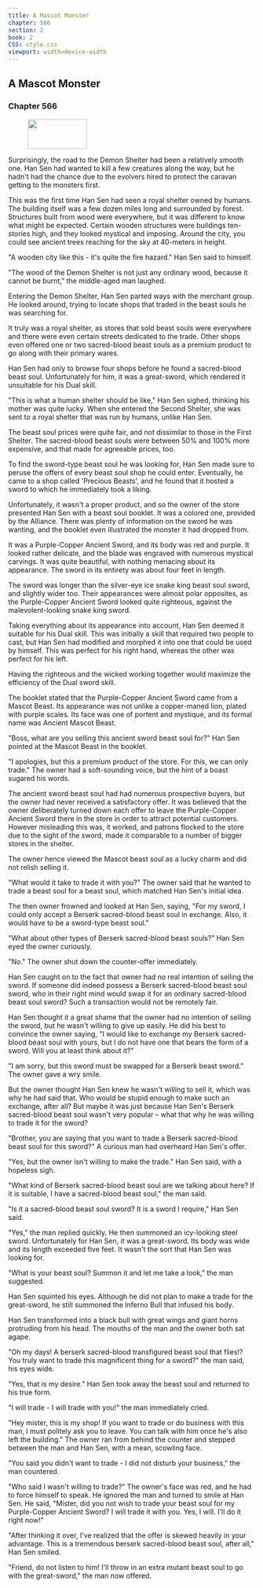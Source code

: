 ```yaml
---
title: A Mascot Monster
chapter: 566
section: 2
book: 2
CSS: style.css
viewport: width=device-width
---
```


## A Mascot Monster

### Chapter 566

<figure>
	<img src="../Images/gem.gif" alt="" id="gem" width="120" height="60" />
</figure>

Surprisingly, the road to the Demon Shelter had been a relatively smooth one. Han Sen had wanted to kill a few creatures along the way, but he hadn't had the chance due to the evolvers hired to protect the caravan getting to the monsters first.

This was the first time Han Sen had seen a royal shelter owned by humans. The building itself was a few dozen miles long and surrounded by forest. Structures built from wood were everywhere, but it was different to know what might be expected. Certain wooden structures were buildings ten-stories high, and they looked mystical and imposing. Around the city, you could see ancient trees reaching for the sky at 40-meters in height.

"A wooden city like this - it's quite the fire hazard." Han Sen said to himself.

"The wood of the Demon Shelter is not just any ordinary wood, because it cannot be burnt," the middle-aged man laughed.

Entering the Demon Shelter, Han Sen parted ways with the merchant group. He looked around, trying to locate shops that traded in the beast souls he was searching for.

It truly was a royal shelter, as stores that sold beast souls were everywhere and there were even certain streets dedicated to the trade. Other shops even offered one or two sacred-blood beast souls as a premium product to go along with their primary wares.

Han Sen had only to browse four shops before he found a sacred-blood beast soul. Unfortunately for him, it was a great-sword, which rendered it unsuitable for his Dual skill.

"This is what a human shelter should be like," Han Sen sighed, thinking his mother was quite lucky. When she entered the Second Shelter, she was sent to a royal shelter that was run by humans, unlike Han Sen.

The beast soul prices were quite fair, and not dissimilar to those in the First Shelter. The sacred-blood beast souls were between 50% and 100% more expensive, and that made for agreeable prices, too.

To find the sword-type beast soul he was looking for, Han Sen made sure to peruse the offers of every beast soul shop he could enter. Eventually, he came to a shop called 'Precious Beasts', and he found that it hosted a sword to which he immediately took a liking.

Unfortunately, it wasn't a proper product, and so the owner of the store presented Han Sen with a beast soul booklet. It was a colored one, provided by the Alliance. There was plenty of information on the sword he was wanting, and the booklet even illustrated the monster it had dropped from.

It was a Purple-Copper Ancient Sword, and its body was red and purple. It looked rather delicate, and the blade was engraved with numerous mystical carvings. It was quite beautiful, with nothing menacing about its appearance. The sword in its entirety was about four feet in length.

The sword was longer than the silver-eye ice snake king beast soul sword, and slightly wider too. Their appearances were almost polar opposites, as the Purple-Copper Ancient Sword looked quite righteous, against the malevolent-looking snake king sword.

Taking everything about its appearance into account, Han Sen deemed it suitable for his Dual skill. This was initially a skill that required two people to cast, but Han Sen had modified and morphed it into one that could be used by himself. This was perfect for his right hand, whereas the other was perfect for his left.

Having the righteous and the wicked working together would maximize the efficiency of the Dual sword skill.

The booklet stated that the Purple-Copper Ancient Sword came from a Mascot Beast. Its appearance was not unlike a copper-maned lion, plated with purple scales. Its face was one of portent and mystique, and its formal name was Ancient Mascot Beast.

"Boss, what are you selling this ancient sword beast soul for?" Han Sen pointed at the Mascot Beast in the booklet.

"I apologies, but this a premium product of the store. For this, we can only trade." The owner had a soft-sounding voice, but the hint of a boast sugared his words.

The ancient sword beast soul had had numerous prospective buyers, but the owner had never received a satisfactory offer. It was believed that the owner deliberately turned down each offer to leave the Purple-Copper Ancient Sword there in the store in order to attract potential customers. However misleading this was, it worked, and patrons flocked to the store due to the sight of the sword, made it comparable to a number of bigger stores in the shelter.

The owner hence viewed the Mascot beast soul as a lucky charm and did not relish selling it.

"What would it take to trade it with you?" The owner said that he wanted to trade a beast soul for a beast soul, which matched Han Sen's initial idea.

The then owner frowned and looked at Han Sen, saying, "For my sword, I could only accept a Berserk sacred-blood beast soul in exchange. Also, it would have to be a sword-type beast soul."

"What about other types of Berserk sacred-blood beast souls?" Han Sen eyed the owner curiously.

"No." The owner shut down the counter-offer immediately.

Han Sen caught on to the fact that owner had no real intention of selling the sword. If someone did indeed possess a Berserk sacred-blood beast soul sword, who in their right mind would swap it for an ordinary sacred-blood beast soul sword? Such a transaction would not be remotely fair.

Han Sen thought it a great shame that the owner had no intention of selling the sword, but he wasn't willing to give up easily. He did his best to convince the owner saying, "I would like to exchange my Berserk sacred-blood beast soul with yours, but I do not have one that bears the form of a sword. Will you at least think about it?"

"I am sorry, but this sword must be swapped for a Berserk beast sword." The owner gave a wry smile.

But the owner thought Han Sen knew he wasn't willing to sell it, which was why he had said that. Who would be stupid enough to make such an exchange, after all? But maybe it was just because Han Sen's Berserk sacred-blood beast soul wasn't very popular – what that why he was willing to trade it for the sword?

"Brother, you are saying that you want to trade a Berserk sacred-blood beast soul for this sword?" A curious man had overheard Han Sen's offer.

"Yes, but the owner isn't willing to make the trade." Han Sen said, with a hopeless sigh.

"What kind of Berserk sacred-blood beast soul are we talking about here? If it is suitable, I have a sacred-blood beast soul," the man said.

"Is it a sacred-blood beast soul sword? It is a sword I require," Han Sen said.

"Yes," the man replied quickly. He then summoned an icy-looking steel sword. Unfortunately for Han Sen, it was a great-sword. Its body was wide and its length exceeded five feet. It wasn't the sort that Han Sen was looking for.

"What is your beast soul? Summon it and let me take a look," the man suggested.

Han Sen squinted his eyes. Although he did not plan to make a trade for the great-sword, he still summoned the Inferno Bull that infused his body.

Han Sen transformed into a black bull with great wings and giant horns protruding from his head. The mouths of the man and the owner both sat agape.

"Oh my days! A berserk sacred-blood transfigured beast soul that flies!? You truly want to trade this magnificent thing for a sword?" the man said, his eyes wide.

"Yes, that is my desire." Han Sen took away the beast soul and returned to his true form.

"I will trade - I will trade with you!" the man immediately cried.

"Hey mister, this is my shop! If you want to trade or do business with this man, I must politely ask you to leave. You can talk with him once he's also left the building." The owner ran from behind the counter and stepped between the man and Han Sen, with a mean, scowling face.

"You said you didn't want to trade - I did not disturb your business," the man countered.

"Who said I wasn't willing to trade?" The owner's face was red, and he had to force himself to speak. He ignored the man and turned to smile at Han Sen. He said, "Mister, did you not wish to trade your beast soul for my Purple-Copper Ancient Sword? I will trade it with you. Yes, I will. I'll do it right now!"

"After thinking it over, I've realized that the offer is skewed heavily in your advantage. This is a tremendous berserk sacred-blood beast soul, after all," Han Sen smiled.

"Friend, do not listen to him! I'll throw in an extra mutant beast soul to go with the great-sword," the man now offered.